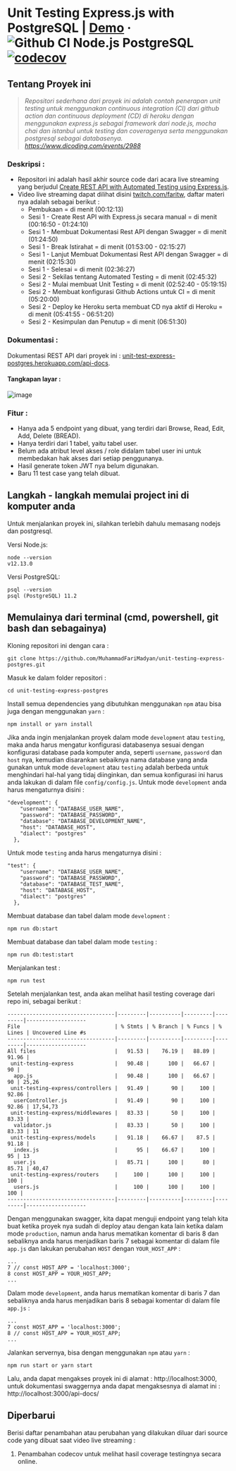 # Unit Testing Express.js with PostgreSQL | [Demo](https://unit-test-express-postgres.herokuapp.com/api-docs) &middot; ![Github CI Node.js PostgreSQL](https://github.com/MuhammadFariMadyan/unit-testing-express-postgres/workflows/Github%20CI%20Node.js%20PostgreSQL/badge.svg) [![codecov](https://codecov.io/gh/MuhammadFariMadyan/unit-testing-express-postgres/branch/master/graph/badge.svg)](https://codecov.io/gh/MuhammadFariMadyan/unit-testing-express-postgres)

## Tentang Proyek ini
> *Repositori sederhana dari proyek ini adalah contoh penerapan unit testing untuk menggunakan continuous integration (CI) dari github action dan continuous deployment (CD) di heroku dengan menggunakan express.js sebagai framework dari node.js, mocha chai dan istanbul untuk testing dan coveragenya serta menggunakan postgresql sebagai databasenya. https://www.dicoding.com/events/2988*


### Deskripsi :
- Repositori ini adalah hasil akhir source code dari acara live streaming yang berjudul [Create REST API with Automated Testing using Express.js](https://www.dicoding.com/events/2988/).
- Video live streaming dapat dilihat disini [twitch.com/faritw](https://www.twitch.tv/videos/558640300), daftar materi nya adalah sebagai berikut :
  - Pembukaan = di menit (00:12:13)
  - Sesi 1 - Create Rest API with Express.js secara manual = di menit (00:16:50 - 01:24:10)
  - Sesi 1 - Membuat Dokumentasi Rest API dengan Swagger = di menit (01:24:50)
  - Sesi 1 - Break Istirahat = di menit (01:53:00 - 02:15:27)
  - Sesi 1 - Lanjut Membuat Dokumentasi Rest API dengan Swagger = di menit (02:15:30)
  - Sesi 1 - Selesai = di menit (02:36:27)
  - Sesi 2 - Sekilas tentang Automated Testing = di menit (02:45:32)
  - Sesi 2 - Mulai membuat Unit Testing = di menit (02:52:40 - 05:19:15)
  - Sesi 2 - Membuat konfigurasi Github Actions untuk CI = di menit (05:20:00)
  - Sesi 2 - Deploy ke Heroku serta membuat CD nya aktif di Heroku =
di menit (05:41:55 - 06:51:20)
  - Sesi 2 - Kesimpulan dan Penutup = di menit (06:51:30)

### Dokumentasi : 
Dokumentasi REST API dari proyek ini : [unit-test-express-postgres.herokuapp.com/api-docs](https://unit-test-express-postgres.herokuapp.com/api-docs).
#### Tangkapan layar :
![image](https://user-images.githubusercontent.com/7545546/75762344-18603c80-5d6d-11ea-9f7e-f0942b85cec4.png) 

### Fitur :
- Hanya ada 5 endpoint yang dibuat, yang terdiri dari Browse, Read, Edit, Add, Delete (BREAD).
- Hanya terdiri dari 1 tabel, yaitu tabel user.
- Belum ada atribut level akses / role didalam tabel user ini untuk membedakan hak akses dari setiap penggunanya.
- Hasil generate token JWT nya belum digunakan.
- Baru 11 test case yang telah dibuat.

## Langkah - langkah memulai project ini di komputer anda
Untuk menjalankan proyek ini, silahkan terlebih dahulu memasang nodejs dan postgresql.

Versi Node.js:
```
node --version
v12.13.0
```
Versi PostgreSQL:
```
psql --version
psql (PostgreSQL) 11.2
```

## Memulainya dari terminal (cmd, powershell, git bash dan sebagainya)
Kloning repositori ini dengan cara :
```
git clone https://github.com/MuhammadFariMadyan/unit-testing-express-postgres.git
```
Masuk ke dalam folder repositori :
```
cd unit-testing-express-postgres
```
Install semua dependencies yang dibutuhkan menggunakan `npm` atau bisa juga dengan menggunakan `yarn` :
```
npm install or yarn install
```
Jika anda ingin menjalankan proyek dalam mode `development` atau `testing`, maka anda harus mengatur konfigurasi databasenya sesuai dengan konfigurasi database pada komputer anda, seperti `username`, `password` dan `host` nya, kemudian disarankan sebaiknya nama database yang anda gunakan untuk mode `development` atau `testing` adalah berbeda untuk menghindari hal-hal yang tidaj diinginkan, dan semua konfigurasi ini harus anda lakukan di dalam file `config/config.js`. 
Untuk mode `development` anda harus mengaturnya disini :
```
"development": {
    "username": "DATABASE_USER_NAME",
    "password": "DATABASE_PASSWORD",
    "database": "DATABASE_DEVELOPMENT_NAME",
    "host": "DATABASE_HOST",
    "dialect": "postgres"
  },
```
Untuk mode `testing` anda harus mengaturnya disini :
```
"test": {
    "username": "DATABASE_USER_NAME",
    "password": "DATABASE_PASSWORD",
    "database": "DATABASE_TEST_NAME",
    "host": "DATABASE_HOST",
    "dialect": "postgres"
  },
```
Membuat database dan tabel dalam mode `development` :
```
npm run db:start
```
Membuat database dan tabel dalam mode `testing` :
```
npm run db:test:start
```
Menjalankan test :

```
npm run test
```
Setelah menjalankan test, anda akan melihat hasil testing coverage dari repo ini, sebagai berikut :
```
----------------------------------|---------|----------|---------|---------|-------------------
File                              | % Stmts | % Branch | % Funcs | % Lines | Uncovered Line #s
----------------------------------|---------|----------|---------|---------|-------------------
All files                         |   91.53 |    76.19 |   88.89 |   91.96 | 
 unit-testing-express             |   90.48 |      100 |   66.67 |      90 | 
  app.js                          |   90.48 |      100 |   66.67 |      90 | 25,26
 unit-testing-express/controllers |   91.49 |       90 |     100 |   92.86 | 
  userController.js               |   91.49 |       90 |     100 |   92.86 | 17,54,73
 unit-testing-express/middlewares |   83.33 |       50 |     100 |   83.33 | 
  validator.js                    |   83.33 |       50 |     100 |   83.33 | 11
 unit-testing-express/models      |   91.18 |    66.67 |    87.5 |   91.18 | 
  index.js                        |      95 |    66.67 |     100 |      95 | 13
  user.js                         |   85.71 |      100 |      80 |   85.71 | 40,47
 unit-testing-express/routers     |     100 |      100 |     100 |     100 | 
  users.js                        |     100 |      100 |     100 |     100 | 
----------------------------------|---------|----------|---------|---------|-------------------
```
Dengan menggunakan swagger, kita dapat menguji endpoint yang telah kita buat ketika proyek nya sudah di deploy atau dengan kata lain ketika dalam mode `production`, namun anda harus mematikan komentar di baris 8 dan sebaliknya anda harus menjadikan baris 7 sebagai komentar di dalam file `app.js` dan lakukan perubahan `HOST` dengan `YOUR_HOST_APP` :
```
...
7 // const HOST_APP = 'localhost:3000';
8 const HOST_APP = YOUR_HOST_APP;
...
```
Dalam mode `development`, anda harus mematikan komentar di baris 7 dan sebaliknya anda harus menjadikan baris 8 sebagai komentar di dalam file `app.js` :
```
...
7 const HOST_APP = 'localhost:3000';
8 // const HOST_APP = YOUR_HOST_APP;
...
```
Jalankan servernya, bisa dengan menggunakan `npm` atau `yarn` :
```
npm run start or yarn start
```
Lalu, anda dapat mengakses proyek ini di alamat : http://localhost:3000, untuk dokumentasi swaggernya anda dapat mengaksesnya di alamat ini : http://localhost:3000/api-docs/

## Diperbarui
Berisi daftar penambahan atau perubahan yang dilakukan diluar dari source code yang dibuat saat video live streaming :
1. Penambahan codecov untuk melihat hasil coverage testingnya secara online.